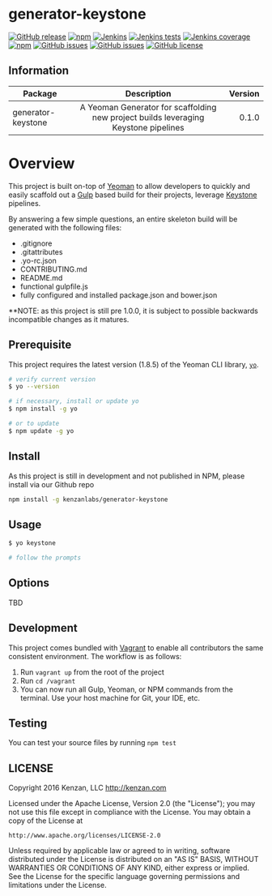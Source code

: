 # generator-keystone

[![GitHub release](https://img.shields.io/github/release/kenzanlabs/generator-keystone.svg)](https://github.com/kenzanlabs/generator-keystone/releases)
[![npm](https://img.shields.io/npm/v/generator-keystone.svg)](https://www.npmjs.com/package/generator-keystone)
[![Jenkins](https://img.shields.io/jenkins/s/https/kenzan.ci.cloudbees.com/job/DEV-generator-keystone.svg)](https://kenzan.ci.cloudbees.com/job/DEV-generator-keystone/)
[![Jenkins tests](https://img.shields.io/jenkins/t/https/kenzan.ci.cloudbees.com/job/DEV-generator-keystone.svg)](https://kenzan.ci.cloudbees.com/job/DEV-generator-keystone/lastCompletedBuild/testReport/)
[![Jenkins coverage](https://img.shields.io/jenkins/c/https/kenzan.ci.cloudbees.com/job/DEV-generator-keystone.svg)](https://kenzan.ci.cloudbees.com/job/DEV-generator-keystone//cobertura)
[![npm](https://img.shields.io/npm/dt/generator-keystone.svg)](https://www.npmjs.com/package/generator-keystone)
[![GitHub issues](https://img.shields.io/github/issues-raw/kenzanlabs/generator-keystone.svg)](https://github.com/kenzanlabs/generator-keystone/issues)
[![GitHub issues](https://img.shields.io/github/issues-pr-raw/kenzanlabs/generator-keystone.svg)](https://github.com/kenzanlabs/generator-keystone/pulls)
[![GitHub license](https://img.shields.io/badge/license-Apache%202-blue.svg)](https://raw.githubusercontent.com/kenzanlabs/generator-keystone/master/LICENSE.md)

## Information

| Package       | Description   | Version|
| ------------- |:-------------:| -----:|
| generator-keystone | A Yeoman Generator for scaffolding new project builds leveraging Keystone pipelines | 0.1.0 |

# Overview
This project is built on-top of [Yeoman][] to allow developers to quickly and easily scaffold out a [Gulp][] based
build for their projects, leverage [Keystone][] pipelines.

By answering a few simple questions, an entire skeleton build will be generated with the following files:

 - .gitignore
 - .gitattributes
 - .yo-rc.json
 - CONTRIBUTING.md
 - README.md
 - functional gulpfile.js
 - fully configured and installed package.json and bower.json

**NOTE: as this project is still pre 1.0.0, it is subject to possible backwards incompatible changes as it matures.

[Yeoman]: http://yeoman.io/
[Gulp]: http://gulpjs.com/
[Keystone]: https://github.com/kenzanlabs/keystone

## Prerequisite 

This project requires the latest version (1.8.5) of the Yeoman CLI library, [`yo`](https://www.npmjs.com/package/yo).

```bash
# verify current version
$ yo --version

# if necessary, install or update yo
$ npm install -g yo

# or to update
$ npm update -g yo
```

## Install
As this project is still in development and not published in NPM, please install via our Github repo

```bash
npm install -g kenzanlabs/generator-keystone
```


## Usage

```bash
$ yo keystone

# follow the prompts
```

## Options
TBD

## Development
This project comes bundled with [Vagrant][] to enable all contributors the same consistent environment.  The workflow
is as follows:

1. Run `vagrant up` from the root of the project
2. Run `cd /vagrant`
3. You can now run all Gulp, Yeoman, or NPM commands from the terminal.  Use your host machine for Git, your IDE, etc.

[Vagrant]: https://www.vagrantup.com/

## Testing
You can test your source files by running `npm test`

## LICENSE
Copyright 2016 Kenzan, LLC <http://kenzan.com>

Licensed under the Apache License, Version 2.0 (the "License");
you may not use this file except in compliance with the License.
You may obtain a copy of the License at

    http://www.apache.org/licenses/LICENSE-2.0

Unless required by applicable law or agreed to in writing, software
distributed under the License is distributed on an "AS IS" BASIS,
WITHOUT WARRANTIES OR CONDITIONS OF ANY KIND, either express or implied.
See the License for the specific language governing permissions and
limitations under the License.